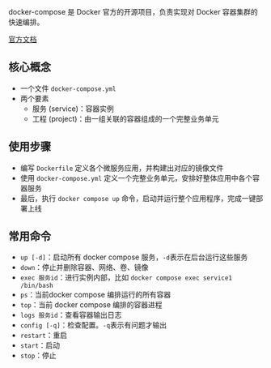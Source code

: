 docker-compose 是 Docker 官方的开源项目，负责实现对 Docker 容器集群的快速编排。

[官方文档](https://docs.docker.com/compose/compose-file/compose-file-v3/)

## 核心概念

- 一个文件 `docker-compose.yml`
- 两个要素
  - 服务 (service)：容器实例
  - 工程 (project)：由一组关联的容器组成的一个完整业务单元

## 使用步骤

- 编写 `Dockerfile` 定义各个微服务应用，并构建出对应的镜像文件
- 使用 `docker-compose.yml` 定义一个完整业务单元，安排好整体应用中各个容器服务
- 最后，执行 `docker compose up` 命令，启动并运行整个应用程序，完成一键部署上线

## 常用命令

- `up [-d]`：启动所有 docker compose 服务，`-d`表示在后台运行这些服务
- `down`：停止并删除容器、网络、卷、镜像
- `exec 服务id`：进行实例内部，比如 `docker compose exec service1 /bin/bash`
- `ps`：当前docker compose 编排运行的所有容器
- `top`：当前 docker compose 编排的容器进程
- `logs 服务id`：查看容器输出日志
- `config [-q]`：检查配置。`-q`表示有问题才输出
- `restart`：重启
- `start`：启动
- `stop`：停止

